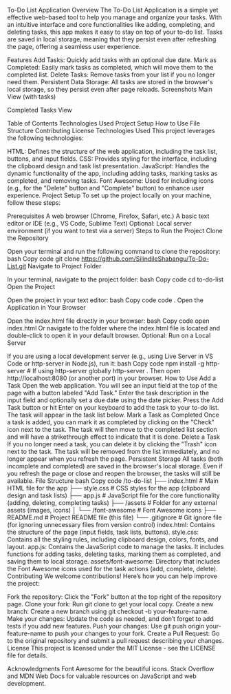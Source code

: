 To-Do List Application
Overview
The To-Do List Application is a simple yet effective web-based tool to help you manage and organize your tasks. With an intuitive interface and core functionalities like adding, completing, and deleting tasks, this app makes it easy to stay on top of your to-do list. Tasks are saved in local storage, meaning that they persist even after refreshing the page, offering a seamless user experience.

Features
Add Tasks: Quickly add tasks with an optional due date.
Mark as Completed: Easily mark tasks as completed, which will move them to the completed list.
Delete Tasks: Remove tasks from your list if you no longer need them.
Persistent Data Storage: All tasks are stored in the browser's local storage, so they persist even after page reloads.
Screenshots
Main View (with tasks)

Completed Tasks View

Table of Contents
Technologies Used
Project Setup
How to Use
File Structure
Contributing
License
Technologies Used
This project leverages the following technologies:

HTML: Defines the structure of the web application, including the task list, buttons, and input fields.
CSS: Provides styling for the interface, including the clipboard design and task list presentation.
JavaScript: Handles the dynamic functionality of the app, including adding tasks, marking tasks as completed, and removing tasks.
Font Awesome: Used for including icons (e.g., for the "Delete" button and "Complete" button) to enhance user experience.
Project Setup
To set up the project locally on your machine, follow these steps:

Prerequisites
A web browser (Chrome, Firefox, Safari, etc.)
A basic text editor or IDE (e.g., VS Code, Sublime Text)
Optional: Local server environment (if you want to test via a server)
Steps to Run the Project
Clone the Repository

Open your terminal and run the following command to clone the repository:
bash
Copy code
git clone https://github.com/SilindileShabangu/To-Do-List.git
Navigate to Project Folder

In your terminal, navigate to the project folder:
bash
Copy code
cd to-do-list
Open the Project

Open the project in your text editor:
bash
Copy code
code .
Open the Application in Your Browser

Open the index.html file directly in your browser:
bash
Copy code
open index.html
Or navigate to the folder where the index.html file is located and double-click to open it in your default browser.
Optional: Run on a Local Server

If you are using a local development server (e.g., using Live Server in VS Code or http-server in Node.js), run it:
bash
Copy code
npm install -g http-server   # If using http-server globally
http-server .
Then open http://localhost:8080 (or another port) in your browser.
How to Use
Add a Task
Open the web application.
You will see an input field at the top of the page with a button labeled "Add Task."
Enter the task description in the input field and optionally set a due date using the date picker.
Press the Add Task button or hit Enter on your keyboard to add the task to your to-do list.
The task will appear in the task list below.
Mark a Task as Completed
Once a task is added, you can mark it as completed by clicking on the "Check" icon next to the task.
The task will then move to the completed list section and will have a strikethrough effect to indicate that it is done.
Delete a Task
If you no longer need a task, you can delete it by clicking the "Trash" icon next to the task.
The task will be removed from the list immediately, and no longer appear when you refresh the page.
Persistent Storage
All tasks (both incomplete and completed) are saved in the browser's local storage.
Even if you refresh the page or close and reopen the browser, the tasks will still be available.
File Structure
bash
Copy code
/to-do-list
├── index.html           # Main HTML file for the app
├── style.css            # CSS styles for the app (clipboard design and task lists)
├── app.js               # JavaScript file for the core functionality (adding, deleting, completing tasks)
├── /assets              # Folder for any external assets (images, icons)
│   └── /font-awesome     # Font Awesome icons
├── README.md            # Project README file (this file)
└── .gitignore            # Git ignore file (for ignoring unnecessary files from version control)
index.html: Contains the structure of the page (input fields, task lists, buttons).
style.css: Contains all the styling rules, including clipboard design, colors, fonts, and layout.
app.js: Contains the JavaScript code to manage the tasks. It includes functions for adding tasks, deleting tasks, marking them as completed, and saving them to local storage.
assets/font-awesome: Directory that includes the Font Awesome icons used for the task actions (add, complete, delete).
Contributing
We welcome contributions! Here’s how you can help improve the project:

Fork the repository: Click the "Fork" button at the top right of the repository page.
Clone your fork: Run git clone to get your local copy.
Create a new branch: Create a new branch using git checkout -b your-feature-name.
Make your changes: Update the code as needed, and don’t forget to add tests if you add new features.
Push your changes: Use git push origin your-feature-name to push your changes to your fork.
Create a Pull Request: Go to the original repository and submit a pull request describing your changes.
License
This project is licensed under the MIT License - see the LICENSE file for details.

Acknowledgments
Font Awesome for the beautiful icons.
Stack Overflow and MDN Web Docs for valuable resources on JavaScript and web development.
